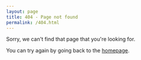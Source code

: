 ```yaml
---
layout: page
title: 404 - Page not found
permalink: /404.html
---
```


Sorry, we can't find that page that you're looking for. 

You can try again by going back to the [homepage](http://www.daniellerch.me).

